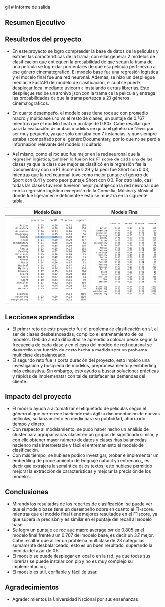  gil # Informe de salida

## Resumen Ejecutivo

## Resultados del proyecto

- En este proyecto se logro comprender la base de datos de la películas y extraer las características de la trama; con ellas generar 2 modelos de clasificación que entreguen la probabilidad de que según la trama de una película se logre dar porcentajes de que esa película pertenezca a ese género cinematografico. El modelo base fue una regresión logística y el modelo final fue una red neuronal. Además, se hizo un despliegue mediante FastAPI del modelo de clasificación, el cual se puede desplegar local mediante uvicorn e instalando ciertas librerias. Este despliegue recibe un archivo json con la trama de la película y entrega las probabilidades de que la trama pertezca a 23 géneros cinematograficos.
  
- En cuanto desempeño, el modelo base tiene roc auc con promedio macro  y multiclase uno vs el resto de clases, un puntaje de 0.767 mientras que el modelo final un puntaje de 0.805. Cabe resaltar que para la evaluación de ambos modelos se quito el généro de News por ser muy pequeño, ya que solo contaba con 7 instancias, y que siempre estaba acompañado por  el género Documentary, por lo que no se perdia información relevante del modelo al quitarlo.
  
- Así mismo, como el roc auc fue mejor en la red neuronal que la regresión logística, tambíen lo fueron los F1 score de cada una de las clases ya que la clase que mejor se clasificó en la regresión fue la Documentary con un F1 Score de 0.29 y la peor fue Short con 0.03, mientras que la red neuronal tuvo como mejor puntaje el género de Sport con 0.41 y como peor puntaje Short con 0.0. Por otro lado, casi todas las clases tuvieron tuvieron mejor puntaje con la red neuronal que con la regresión logística excepción de la Comedia, Música y Músical donde fue ligeramente deficiente y esto se muestra en la siguiente tabla.



| Modelo Base   | Modelo Final  |
| -------- | ------------- |
| ![base_class_report](images/base_class_report.png)  | ![main_class_report](images/main_class_report.png) | 


  

## Lecciones aprendidas

- El primer reto de este proyecto fue el problema de clasificación en sí, al ser de clases desbalanceadas, complico el entrenamiento de los modelos. Debido a esta dificultad se aprendio a colocar pesos según la frecuencia de cada clase y en el caso del modelo de red neuronal se desarrollo una función de costo hecha a medida apra un problema multiclase desbalanceado.
- El segundo reto fue la corta duración del proyecto, esto impidio una investigación y búsqueda de modelos, preprocesamiento y embbeding más exhaustiva. Sin embargo, esto ayudo a buscar soluciones prácticas y rápidas de implemenatar con tal de satisfacer las demandas del cliente.



## Impacto del proyecto

- El modelo ayuda a automatizar el etiquetado de películas según el género al que pertenece haciendo más ágil la documentación de nuevas películas, su lanzamiento en medio para su publicidad, ahorrando tiempo y dinero.
- Con respecto al modelamiento, se pudo haber hecho un análisis de cluster para agrupar varias clases en un grupos de significado similar, y con ello obtener mayor número de datos y clases ḿas balancedas haciendo más interpretable y fácil el entremaniento el modelo de clasificación.
- Con más tiempo, se hubiese podido investigar, probar e implementar un embedding de procesamiento de lenguaje natural ya entrenado,, es decir que extrajera la semántica delos textos; esto hubiese permitido  mejorar la extracción de características y mejorar la precisión de los modelos.


## Conclusiones

- Mirando los resultados de los reportes de clasificación, se puede ver que el modelo base tiene un desempeño pobre en cuanto al F1-score, mientras que el modelo final tiene mejores resultados en el F1 score, ya que supera la precisión  y es similar en el puntaje del recall al modelo base.
- Se logro un puntaje de roc auc macro average ovr de 0.805 en el modelo final frente a un 0.767 del modelo base, es decir un 3.7 mejor. Cabe resaltar que al ser un problema multiclase de 23 catégorias sumamente desbalanceado, esto es un buen resultado, superando la medida del azar de 0.5.
- El modelo se puede desplegar en local o en la red, ya que todas sus librerías se puede instalar con pip y no es muy complejo su implementación,
- El modelo es útil, confiable y fácil de usar.
  

## Agradecimientos

- Agradecimientos la Universidad Nacional por sus enseñanzas.

